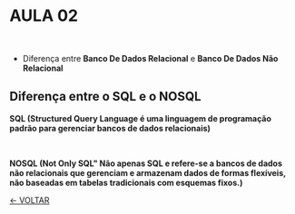 # AULA 02
 <br>

 * Diferença entre **Banco De Dados Relacional** e **Banco De Dados Não Relacional**

## Diferença entre o SQL e o NOSQL

 **SQL (Structured Query Language é uma linguagem de programação padrão para gerenciar bancos de dados relacionais)** 

 <br>

 **NOSQL (Not Only SQL" Não apenas SQL e refere-se a bancos de dados não relacionais que gerenciam e armazenam dados de formas flexíveis, não baseadas em tabelas tradicionais com esquemas fixos.)**


 [<- VOLTAR](https://github.com/igorcardiias/Banco-de-Dados-N-o-Relacionais.git)
